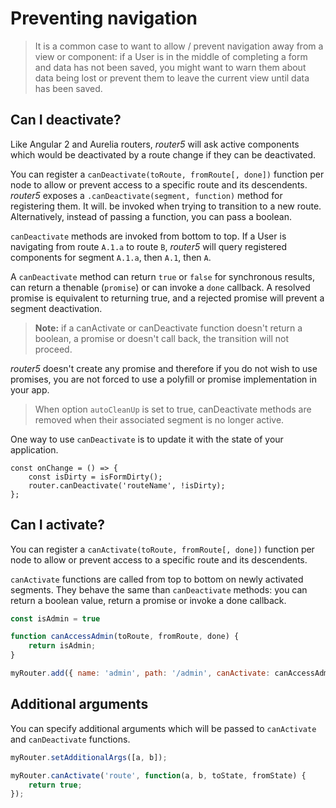 # Preventing navigation

> It is a common case to want to allow / prevent navigation away from a view or component: if a User is in the middle of completing a form and data has not been saved, you might want to warn them about data being lost or prevent them to leave the current view until data has been saved.


## Can I deactivate?

Like Angular 2 and Aurelia routers, _router5_ will ask active components which would be
deactivated by a route change if they can be deactivated.

You can register a `canDeactivate(toRoute, fromRoute[, done])` function per node to allow or prevent access
to a specific route and its descendents. _router5_ exposes a `.canDeactivate(segment, function)` method for registering them. It will. be invoked when trying to transition to a new route. Alternatively, instead of passing a function, you can pass a boolean.

`canDeactivate` methods are invoked from bottom to top. If a User is navigating from route `A.1.a` to route `B`,
_router5_ will query registered components for segment `A.1.a`, then `A.1`, then `A`.

A `canDeactivate` method can return `true` or `false` for synchronous results, can
return a thenable (`promise`) or can invoke a `done` callback. A resolved promise is equivalent
to returning true, and a rejected promise will prevent a segment deactivation.

> __Note:__ if a canActivate or canDeactivate function doesn't return a boolean, a promise or doesn't call back,
  the transition will not proceed.

_router5_ doesn't create any promise and therefore if you do not wish to use promises, you are not forced
to use a polyfill or promise implementation in your app.

> When option `autoCleanUp` is set to true, canDeactivate methods are removed when their associated segment is no longer active.

One way to use `canDeactivate` is to update it with the state of your application.

```
const onChange = () => {
    const isDirty = isFormDirty();
    router.canDeactivate('routeName', !isDirty);
};
```

## Can I activate?

You can register a `canActivate(toRoute, fromRoute[, done])` function per node to allow or prevent access
to a specific route and its descendents.

`canActivate` functions are called from top to bottom on newly activated segments. They behave the same
than `canDeactivate` methods: you can return a boolean value, return a promise or invoke a done callback.

```javascript
const isAdmin = true

function canAccessAdmin(toRoute, fromRoute, done) {
    return isAdmin;
}

myRouter.add({ name: 'admin', path: '/admin', canActivate: canAccessAdmin });
```

## Additional arguments

You can specify additional arguments which will be passed to `canActivate` and `canDeactivate` functions.

```javascript
myRouter.setAdditionalArgs([a, b]);

myRouter.canActivate('route', function(a, b, toState, fromState) {
    return true;
});
```
